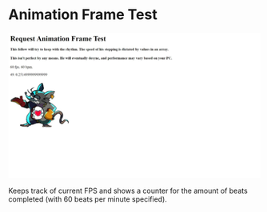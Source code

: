 # Animation Frame Test

![Image of running page](https://raw.githubusercontent.com/magnolia-git/animationFrameTest/master/screen.jpeg)

Keeps track of current FPS and shows a counter for the amount of beats completed (with 60 beats per minute specified).
